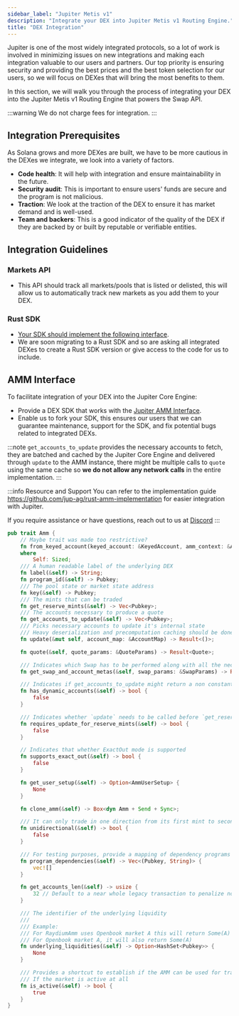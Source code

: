 ```yaml
---
sidebar_label: "Jupiter Metis v1"
description: "Integrate your DEX into Jupiter Metis v1 Routing Engine."
title: "DEX Integration"
---
```


<head>
    <title>DEX Integration</title>
    <meta name="twitter:card" content="summary" />
</head>

Jupiter is one of the most widely integrated protocols, so a lot of work is involved in minimizing issues on new integrations and making each integration valuable to our users and partners. Our top priority is ensuring security and providing the best prices and the best token selection for our users, so we will focus on DEXes that will bring the most benefits to them.

In this section, we will walk you through the process of integrating your DEX into the Jupiter Metis v1 Routing Engine that powers the Swap API.

:::warning We do not charge fees for integration.
:::

## Integration Prerequisites

As Solana grows and more DEXes are built, we have to be more cautious in the DEXes we integrate, we look into a variety of factors.

- **Code health**: It will help with integration and ensure maintainability in the future.
- **Security audit**: This is important to ensure users' funds are secure and the program is not malicious.
- **Traction**: We look at the traction of the DEX to ensure it has market demand and is well-used.
- **Team and backers**: This is a good indicator of the quality of the DEX if they are backed by or built by reputable or verifiable entities.

## Integration Guidelines

### Markets API
- This API should track all markets/pools that is listed or delisted, this will allow us to automatically track new markets as you add them to your DEX.

### Rust SDK
- [Your SDK should implement the following interface](#).
- We are soon migrating to a Rust SDK and so are asking all integrated DEXes to create a Rust SDK version or give access to the code for us to include.

## AMM Interface

To facilitate integration of your DEX into the Jupiter Core Engine:
- Provide a DEX SDK that works with the [Jupiter AMM Interface](https://docs.rs/crate/jupiter-amm-interface).
- Enable us to fork your SDK, this ensures our users that we can guarantee maintenance, support for the SDK, and fix potential bugs related to integrated DEXs.

:::note
`get_accounts_to_update` provides the necessary accounts to fetch, they are batched and cached by the Jupiter Core Engine and delivered through `update` to the AMM instance, there might be multiple calls to `quote` using the same cache so **we do not allow any network calls** in the entire implementation.
:::

:::info Resource and Support
You can refer to the implementation guide https://github.com/jup-ag/rust-amm-implementation for easier integration with Jupiter.

If you require assistance or have questions, reach out to us at [Discord](https://discord.gg/jup)
:::

```rust
pub trait Amm {
    // Maybe trait was made too restrictive?
    fn from_keyed_account(keyed_account: &KeyedAccount, amm_context: &AmmContext) -> Result<Self>
    where
        Self: Sized;
    /// A human readable label of the underlying DEX
    fn label(&self) -> String;
    fn program_id(&self) -> Pubkey;
    /// The pool state or market state address
    fn key(&self) -> Pubkey;
    /// The mints that can be traded
    fn get_reserve_mints(&self) -> Vec<Pubkey>;
    /// The accounts necessary to produce a quote
    fn get_accounts_to_update(&self) -> Vec<Pubkey>;
    /// Picks necessary accounts to update it's internal state
    /// Heavy deserialization and precomputation caching should be done in this function
    fn update(&mut self, account_map: &AccountMap) -> Result<()>;

    fn quote(&self, quote_params: &QuoteParams) -> Result<Quote>;

    /// Indicates which Swap has to be performed along with all the necessary account metas
    fn get_swap_and_account_metas(&self, swap_params: &SwapParams) -> Result<SwapAndAccountMetas>;

    /// Indicates if get_accounts_to_update might return a non constant vec
    fn has_dynamic_accounts(&self) -> bool {
        false
    }

    /// Indicates whether `update` needs to be called before `get_reserve_mints`
    fn requires_update_for_reserve_mints(&self) -> bool {
        false
    }

    // Indicates that whether ExactOut mode is supported
    fn supports_exact_out(&self) -> bool {
        false
    }

    fn get_user_setup(&self) -> Option<AmmUserSetup> {
        None
    }

    fn clone_amm(&self) -> Box<dyn Amm + Send + Sync>;

    /// It can only trade in one direction from its first mint to second mint, assuming it is a two mint AMM
    fn unidirectional(&self) -> bool {
        false
    }

    /// For testing purposes, provide a mapping of dependency programs to function
    fn program_dependencies(&self) -> Vec<(Pubkey, String)> {
        vec![]
    }

    fn get_accounts_len(&self) -> usize {
        32 // Default to a near whole legacy transaction to penalize no implementation
    }

    /// The identifier of the underlying liquidity
    ///
    /// Example:
    /// For RaydiumAmm uses Openbook market A this will return Some(A)
    /// For Openbook market A, it will also return Some(A)
    fn underlying_liquidities(&self) -> Option<HashSet<Pubkey>> {
        None
    }

    /// Provides a shortcut to establish if the AMM can be used for trading
    /// If the market is active at all
    fn is_active(&self) -> bool {
        true
    }
}
```
